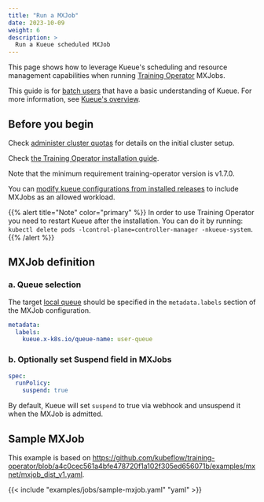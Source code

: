```yaml
---
title: "Run a MXJob"
date: 2023-10-09
weight: 6
description: >
  Run a Kueue scheduled MXJob
---
```


This page shows how to leverage Kueue's scheduling and resource management capabilities when running [Training Operator](https://www.kubeflow.org/docs/components/training/mxnet/) MXJobs.

This guide is for [batch users](/docs/tasks#batch-user) that have a basic understanding of Kueue. For more information, see [Kueue's overview](/docs/overview).

## Before you begin

Check [administer cluster quotas](/docs/tasks/manage/administer_cluster_quotas) for details on the initial cluster setup.

Check [the Training Operator installation guide](https://github.com/kubeflow/training-operator#installation).

Note that the minimum requirement training-operator version is v1.7.0.

You can [modify kueue configurations from installed releases](/docs/installation#install-a-custom-configured-released-version) to include MXJobs as an allowed workload.

{{% alert title="Note" color="primary" %}}
In order to use Training Operator you need to restart Kueue after the installation.
You can do it by running: `kubectl delete pods -lcontrol-plane=controller-manager -nkueue-system`.
{{% /alert %}}

## MXJob definition

### a. Queue selection

The target [local queue](/docs/concepts/local_queue) should be specified in the `metadata.labels` section of the MXJob configuration.

```yaml
metadata:
  labels:
    kueue.x-k8s.io/queue-name: user-queue
```

### b. Optionally set Suspend field in MXJobs

```yaml
spec:
  runPolicy:
    suspend: true
```

By default, Kueue will set `suspend` to true via webhook and unsuspend it when the MXJob is admitted.

## Sample MXJob

This example is based on https://github.com/kubeflow/training-operator/blob/a4c0cec561a4bfe478720f1a102f305ed656071b/examples/mxnet/mxjob_dist_v1.yaml.

{{< include "examples/jobs/sample-mxjob.yaml" "yaml" >}}

